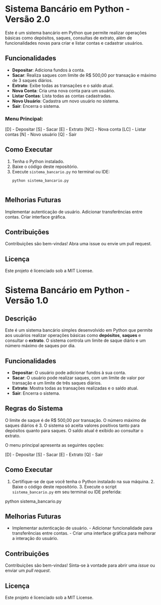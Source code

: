 # Sistema Bancário em Python - Versão 2.0

Este é um sistema bancário em Python que permite realizar operações básicas como depósitos, saques, consultas de extrato, além de funcionalidades novas para criar e listar contas e cadastrar usuários.

## Funcionalidades
- **Depositar**: Adiciona fundos à conta.
- **Sacar**: Realiza saques com limite de R$ 500,00 por transação e máximo de 3 saques diários.
- **Extrato**: Exibe todas as transações e o saldo atual.
- **Nova Conta**: Cria uma nova conta para um usuário.
- **Listar Contas**: Lista todas as contas cadastradas.
- **Novo Usuário**: Cadastra um novo usuário no sistema.
- **Sair**: Encerra o sistema.

### Menu Principal:
[D] - Depositar [S] - Sacar [E] - Extrato [NC] - Nova conta [LC] - Listar contas [N] - Novo usuário [Q] - Sair


## Como Executar
1. Tenha o Python instalado.
2. Baixe o código deste repositório.
3. Execute `sistema_bancario.py` no terminal ou IDE:
   ```bash
   python sistema_bancario.py


   
## Melhorias Futuras
Implementar autenticação de usuário.
Adicionar transferências entre contas.
Criar interface gráfica.

## Contribuições
Contribuições são bem-vindas! Abra uma issue ou envie um pull request.


## Licença
Este projeto é licenciado sob a MIT License.




# Sistema Bancário em Python - Versão 1.0

## Descrição

Este é um sistema bancário simples desenvolvido em Python que permite aos usuários realizar operações básicas como **depósitos**, **saques** e consultar o **extrato**. O sistema controla um limite de saque diário e um número máximo de saques por dia.

## Funcionalidades

- **Depositar**: O usuário pode adicionar fundos à sua conta.
- **Sacar**: O usuário pode realizar saques, com um limite de valor por transação e um limite de três saques diários.
- **Extrato**: Mostra todas as transações realizadas e o saldo atual.
- **Sair**: Encerra o sistema.

## Regras do Sistema

O limite de saque é de R$ 500,00 por transação. O número máximo de saques diários é 3. O sistema só aceita valores positivos tanto para depósitos quanto para saques. O saldo atual é exibido ao consultar o extrato.



O menu principal apresenta as seguintes opções:

[D] - Depositar
[S] - Sacar 
[E] - Extrato 
[Q] - Sair


## Como Executar

1. Certifique-se de que você tenha o Python instalado na sua máquina. 2. Baixe o código deste repositório. 3. Execute o script `sistema_bancario.py` em seu terminal ou IDE preferida:

python sistema_bancario.py

## Melhorias Futuras

- Implementar autenticação de usuário. - Adicionar funcionalidade para transferências entre contas. - Criar uma interface gráfica para melhorar a interação do usuário.

## Contribuições

Contribuições são bem-vindas! Sinta-se à vontade para abrir uma *issue* ou enviar um *pull request*.

## Licença

Este projeto é licenciado sob a MIT License.
